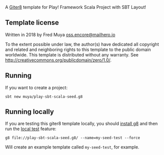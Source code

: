 A [Giter8][g8] template for Play! Framework Scala Project with SBT Layout!

Template license
----------------
Written in 2018 by Fred Muya oss.encore@mailhero.io

To the extent possible under law, the author(s) have dedicated all copyright and related
and neighboring rights to this template to the public domain worldwide.
This template is distributed without any warranty. See <http://creativecommons.org/publicdomain/zero/1.0/>.

[g8]: http://www.foundweekends.org/giter8/


## Running

If you want to create a project:

```
sbt new muya/play-sbt-scala-seed.g8
```

## Running locally

If you are testing this giter8 template locally, you should [install g8](http://www.foundweekends.org/giter8/setup.html) and then run the [local test](http://www.foundweekends.org/giter8/testing.html) feature:

```
g8 file://play-sbt-scala-seed.g8/ --name=my-seed-test --force
```

Will create an example template called `my-seed-test`, for example.
